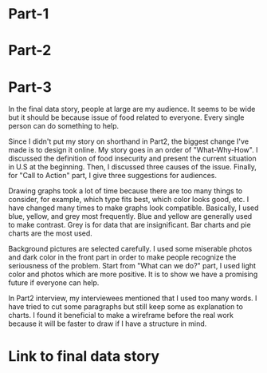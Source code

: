 # Part-1


# Part-2


# Part-3

In the final data story, people at large are my audience. It seems to be wide but it should be because issue of food related to everyone. Every single person can do something to help. 

Since I didn't put my story on shorthand in Part2, the biggest change I've made is to design it online. My story goes in an order of "What-Why-How". I discussed the definition of food insecurity and present the current situation in U.S at the beginning. Then, I discussed three causes of the issue. Finally, for "Call to Action" part, I give three suggestions for audiences. 

Drawing graphs took a lot of time because there are too many things to consider, for example, which type fits best, which color looks good, etc. I have changed many times to make graphs look compatible. Basically, I used blue, yellow, and grey most frequently. Blue and yellow are generally used to make contrast. Grey is for data that are insignificant. Bar charts and pie charts are the most used. 

Background pictures are selected carefully. I used some miserable photos and dark color in the front part in order to make people recognize the seriousness of the problem. Start from "What can we do?" part, I used light color and photos which are more positive. It is to show we have a promising future if everyone can help. 

In Part2 interview, my interviewees mentioned that I used too many words. I have tried to cut some paragraphs but still keep some as explanation to charts. I found it beneficial to make a wireframe before the real work because it will be faster to draw if I have a structure in mind. 

# Link to final data story
<script src="https://carnegiemellon.shorthandstories.com/food-insecurity-in-black-communities/embed.js"></script>

